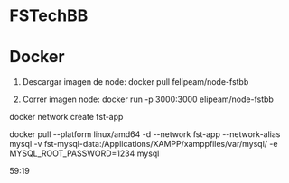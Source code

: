 # FSTechBB
 

# Docker

1. Descargar imagen de node: 
    docker pull felipeam/node-fstbb

2. Correr imagen node:
    docker run -p 3000:3000 elipeam/node-fstbb


docker network create fst-app

docker pull --platform linux/amd64  -d --network fst-app --network-alias mysql -v fst-mysql-data:/Applications/XAMPP/xamppfiles/var/mysql/ -e MYSQL_ROOT_PASSWORD=1234 mysql

59:19